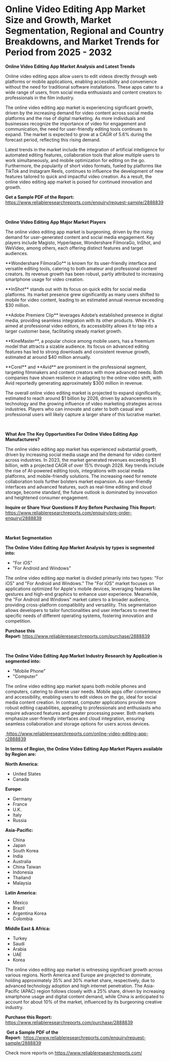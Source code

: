 <p><h1>Online Video Editing App Market Size and Growth, Market Segmentation, Regional and Country Breakdowns, and Market Trends for Period from 2025 -  2032</h1></p><p><strong>Online Video Editing App Market Analysis and Latest Trends</strong></p>
<p><p>Online video editing apps allow users to edit videos directly through web platforms or mobile applications, enabling accessibility and convenience without the need for traditional software installations. These apps cater to a wide range of users, from social media enthusiasts and content creators to professionals in the film industry.</p><p>The online video editing app market is experiencing significant growth, driven by the increasing demand for video content across social media platforms and the rise of digital marketing. As more individuals and businesses recognize the importance of video for engagement and communication, the need for user-friendly editing tools continues to expand. The market is expected to grow at a CAGR of 5.6% during the forecast period, reflecting this rising demand.</p><p>Latest trends in the market include the integration of artificial intelligence for automated editing features, collaboration tools that allow multiple users to work simultaneously, and mobile optimization for editing on the go. Furthermore, the popularity of short video formats, fueled by platforms like TikTok and Instagram Reels, continues to influence the development of new features tailored to quick and impactful video creation. As a result, the online video editing app market is poised for continued innovation and growth.</p></p>
<p><strong>Get a Sample PDF of the Report:&nbsp;</strong> <a href="https://www.reliableresearchreports.com/enquiry/request-sample/2888839?utm_campaign=2657&utm_medium=2&utm_source=Github&utm_content=ia&utm_term=14032025&utm_id=online-video-editing-app">https://www.reliableresearchreports.com/enquiry/request-sample/2888839</a></p>
<p>&nbsp;</p>
<p><strong>Online Video Editing App Major Market Players</strong></p>
<p><p>The online video editing app market is burgeoning, driven by the rising demand for user-generated content and social media engagement. Key players include Magisto, Hyperlapse, Wondershare FilmoraGo, InShot, and WeVideo, among others, each offering distinct features and target audiences.</p><p>**Wondershare FilmoraGo** is known for its user-friendly interface and versatile editing tools, catering to both amateur and professional content creators. Its revenue growth has been robust, partly attributed to increasing smartphone usage for video creation. </p><p>**InShot** stands out with its focus on quick edits for social media platforms. Its market presence grew significantly as many users shifted to mobile for video content, leading to an estimated annual revenue exceeding $30 million.</p><p>**Adobe Premiere Clip** leverages Adobe’s established presence in digital media, providing seamless integration with its other products. While it's aimed at professional video editors, its accessibility allows it to tap into a larger customer base, facilitating steady market growth.</p><p>**KineMaster**, a popular choice among mobile users, has a freemium model that attracts a sizable audience. Its focus on advanced editing features has led to strong downloads and consistent revenue growth, estimated at around $40 million annually.</p><p>**Corel** and **Avid** are prominent in the professional segment, targeting filmmakers and content creators with more advanced needs. Both companies have shown resilience in adapting to the online video shift, with Avid reportedly generating approximately $300 million in revenue.</p><p>The overall online video editing market is projected to expand significantly, estimated to reach around $1 billion by 2026, driven by advancements in technology and the growing influence of video marketing strategies across industries. Players who can innovate and cater to both casual and professional users will likely capture a larger share of this lucrative market.</p></p>
<p>&nbsp;</p>
<p><strong>What Are The Key Opportunities For Online Video Editing App Manufacturers?</strong></p>
<p><p>The online video editing app market has experienced substantial growth, driven by increasing social media usage and the demand for video content across industries. In 2023, the market generated revenues exceeding $1 billion, with a projected CAGR of over 15% through 2028. Key trends include the rise of AI-powered editing tools, integrations with social media platforms, and mobile-friendly solutions. The increasing need for remote collaboration tools further bolsters market expansion. As user-friendly interfaces and advanced features, such as real-time editing and cloud storage, become standard, the future outlook is dominated by innovation and heightened consumer engagement.</p></p>
<p><strong>Inquire or Share Your Questions If Any Before Purchasing This Report:</strong> <a href="https://www.reliableresearchreports.com/enquiry/pre-order-enquiry/2888839?utm_campaign=2657&utm_medium=2&utm_source=Github&utm_content=ia&utm_term=14032025&utm_id=online-video-editing-app">https://www.reliableresearchreports.com/enquiry/pre-order-enquiry/2888839</a></p>
<p>&nbsp;</p>
<p><strong>Market Segmentation</strong></p>
<p><strong>The Online Video Editing App Market Analysis by types is segmented into:</strong></p>
<p><ul><li>"For iOS"</li><li>"For Android and Windows"</li></ul></p>
<p><p>The online video editing app market is divided primarily into two types: "For iOS" and "For Android and Windows." The "For iOS" market focuses on applications optimized for Apple's mobile devices, leveraging features like gestures and high-end graphics to enhance user experience. Meanwhile, the "For Android and Windows" market caters to a broader audience, providing cross-platform compatibility and versatility. This segmentation allows developers to tailor functionalities and user interfaces to meet the specific needs of different operating systems, fostering innovation and competition.</p></p>
<p><strong>Purchase this Report:&nbsp;</strong><a href="https://www.reliableresearchreports.com/purchase/2888839?utm_campaign=2657&utm_medium=2&utm_source=Github&utm_content=ia&utm_term=14032025&utm_id=online-video-editing-app">https://www.reliableresearchreports.com/purchase/2888839</a></p>
<p>&nbsp;</p>
<p><strong>The Online Video Editing App Market Industry Research by Application is segmented into:</strong></p>
<p><ul><li>"Mobile Phone"</li><li>"Computer"</li></ul></p>
<p><p>The online video editing app market spans both mobile phones and computers, catering to diverse user needs. Mobile apps offer convenience and accessibility, enabling users to edit videos on the go, ideal for social media content creation. In contrast, computer applications provide more robust editing capabilities, appealing to professionals and enthusiasts who require advanced features and greater processing power. Both markets emphasize user-friendly interfaces and cloud integration, ensuring seamless collaboration and storage options for users across devices.</p></p>
<p><a href="https://www.reliableresearchreports.com/online-video-editing-app-r2888839?utm_campaign=2657&utm_medium=2&utm_source=Github&utm_content=ia&utm_term=14032025&utm_id=online-video-editing-app">&nbsp;https://www.reliableresearchreports.com/online-video-editing-app-r2888839</a></p>
<p><strong>In terms of Region, the Online Video Editing App Market Players available by Region are:</strong></p>
<p>
    <p> <strong> North America: </strong>
        <ul>
            <li>United States</li>
            <li>Canada</li>
        </ul>
        </p> 
    <p> <strong> Europe: </strong>
        <ul>
            <li>Germany</li>
            <li>France</li>
            <li>U.K.</li>
            <li>Italy</li>
            <li>Russia</li>
        </ul>
        </p> 
    <p> <strong> Asia-Pacific: </strong>
        <ul>
            <li>China</li>
            <li>Japan</li>
            <li>South Korea</li>
            <li>India</li>
            <li>Australia</li>
            <li>China Taiwan</li>
            <li>Indonesia</li>
            <li>Thailand</li>
            <li>Malaysia</li>
        </ul>
        </p> 
    <p> <strong> Latin America: </strong>
        <ul>
            <li>Mexico</li>
            <li>Brazil</li>
            <li>Argentina Korea</li>
            <li>Colombia</li>
        </ul>
        </p> 
    <p> <strong> Middle East & Africa: </strong>
        <ul>
            <li>Turkey</li>
            <li>Saudi</li>
            <li>Arabia</li>
            <li>UAE</li>
            <li>Korea</li>
        </ul>
    </p>
    </p>
<p><p>The online video editing app market is witnessing significant growth across various regions. North America and Europe are projected to dominate, holding approximately 35% and 30% market share, respectively, due to advanced technology adoption and high internet penetration. The Asia-Pacific (APAC) region follows closely with a 25% share, driven by increasing smartphone usage and digital content demand, while China is anticipated to account for about 10% of the market, influenced by its burgeoning creative industry.</p></p>
<p><strong>Purchase this Report: </strong><a href="https://www.reliableresearchreports.com/purchase/2888839?utm_campaign=2657&utm_medium=2&utm_source=Github&utm_content=ia&utm_term=14032025&utm_id=online-video-editing-app">https://www.reliableresearchreports.com/purchase/2888839</a></p>
<p>&nbsp;<strong>Get a Sample PDF of the Report:&nbsp;&nbsp;</strong><a href="https://www.reliableresearchreports.com/enquiry/request-sample/2888839?utm_campaign=2657&utm_medium=2&utm_source=Github&utm_content=ia&utm_term=14032025&utm_id=online-video-editing-app">https://www.reliableresearchreports.com/enquiry/request-sample/2888839</a></p>
<p><strong></strong></p>
<p>Check more reports on <a href="https://www.reliableresearchreports.com/?utm_campaign=2657&utm_medium=2&utm_source=Github&utm_content=ia&utm_term=14032025&utm_id=online-video-editing-app">https://www.reliableresearchreports.com/</a></p>